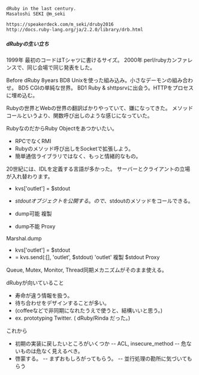 
```
dRuby in the last century.
Masatoshi SEKI @m_seki

https://speakerdeck.com/m_seki/druby2016
http://docs.ruby-lang.org/ja/2.2.0/library/drb.html
```

##### dRubyの生い立ち

1999年 最初のコードはTシャツに書けるサイズ。
2000年 perl/rubyカンファレンスで、同じ会場で同じ発表をした。


Before dRuby 8years
BD8 Unixを使った組み込み。小さなデーモンの組み合わせ。
BD5 CGIの単純な世界。
BD1 Ruby & shttpsrvに出会う。HTTPをプロセスに埋め込む。

Rubyの世界とWebの世界の翻訳ばかりやっていて、嫌になってきた。
メソッドコールというより、関数呼び出しのような感じになっていた。


RubyなのだからRuby Objectをあつかいたい。
- RPCでなくRMI
- Rubyのメソッド呼び出しをSocketで拡張しよう。
- 簡単通信ライブラリではなく、もっと情緒的なもの。


20世紀には、IDLを定義する言語が多かった。
サーバーとクライアントの立場が入れ替わります。
- kvs['outlet'] = $stdout 
- $stdout オブジェクトを公開する。ので、$stdoutのメソッドをコールできる。

- dump可能 複製
- dump不能 Proxy


Marshal.dump
- kvs['outlet'] = $stdout 
- = kvs.send(:[], 'outlet', $stdout)
'outlet' 複製
$stdout  Proxy


Queue, Mutex, Monitor, Thread同期メカニズムがそのまま使える。

dRubyが向いていること
- 寿命が違う情報を扱う。
- 待ち合わせをデザインすることが多い。
- (coffeeなどで非同期になれたうえで使うと、結構いいと思う。)
- ex. prototyping Twitter. ( dRuby/Rinda だった。)


これから

- 初期の実装に戻したいところがいくつか
-- ACL, insecure_method
-- 危ないものは危なく見えるべき。
- 啓蒙する。
-- まずおもしろがってもらう。
-- 並行処理の勘所に気づいてもらう


